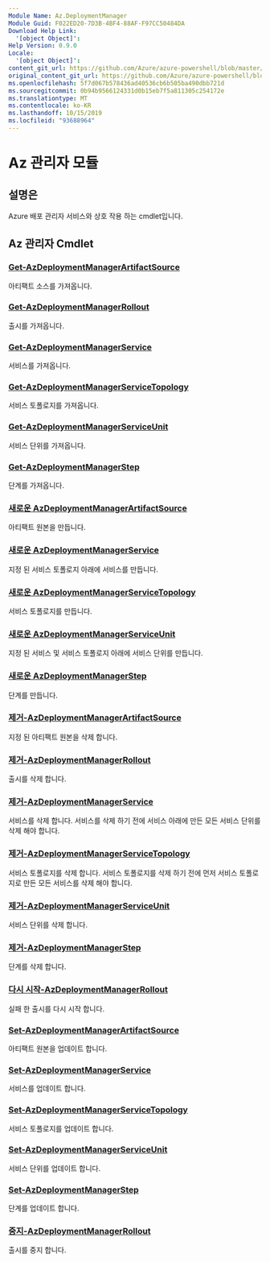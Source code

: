 ```yaml
---
Module Name: Az.DeploymentManager
Module Guid: F022ED20-7D3B-4BF4-88AF-F97CC50484DA
Download Help Link:
  '[object Object]': 
Help Version: 0.9.0
Locale:
  '[object Object]': 
content_git_url: https://github.com/Azure/azure-powershell/blob/master/src/DeploymentManager/DeploymentManager/help/Az.DeploymentManager.md
original_content_git_url: https://github.com/Azure/azure-powershell/blob/master/src/DeploymentManager/DeploymentManager/help/Az.DeploymentManager.md
ms.openlocfilehash: 5f7d067b578436ad40536cb6b505ba490dbb721d
ms.sourcegitcommit: 0b94b9566124331d0b15eb7f5a811305c254172e
ms.translationtype: MT
ms.contentlocale: ko-KR
ms.lasthandoff: 10/15/2019
ms.locfileid: "93688964"
---
```

# Az 관리자 모듈
## 설명은
Azure 배포 관리자 서비스와 상호 작용 하는 cmdlet입니다.

## Az 관리자 Cmdlet
### [Get-AzDeploymentManagerArtifactSource](Get-AzDeploymentManagerArtifactSource.md)
아티팩트 소스를 가져옵니다.

### [Get-AzDeploymentManagerRollout](Get-AzDeploymentManagerRollout.md)
출시를 가져옵니다.

### [Get-AzDeploymentManagerService](Get-AzDeploymentManagerService.md)
서비스를 가져옵니다.

### [Get-AzDeploymentManagerServiceTopology](Get-AzDeploymentManagerServiceTopology.md)
서비스 토폴로지를 가져옵니다.

### [Get-AzDeploymentManagerServiceUnit](Get-AzDeploymentManagerServiceUnit.md)
서비스 단위를 가져옵니다.

### [Get-AzDeploymentManagerStep](Get-AzDeploymentManagerStep.md)
단계를 가져옵니다.

### [새로운 AzDeploymentManagerArtifactSource](New-AzDeploymentManagerArtifactSource.md)
아티팩트 원본을 만듭니다.

### [새로운 AzDeploymentManagerService](New-AzDeploymentManagerService.md)
지정 된 서비스 토폴로지 아래에 서비스를 만듭니다.

### [새로운 AzDeploymentManagerServiceTopology](New-AzDeploymentManagerServiceTopology.md)
서비스 토폴로지를 만듭니다.

### [새로운 AzDeploymentManagerServiceUnit](New-AzDeploymentManagerServiceUnit.md)
지정 된 서비스 및 서비스 토폴로지 아래에 서비스 단위를 만듭니다.

### [새로운 AzDeploymentManagerStep](New-AzDeploymentManagerStep.md)
단계를 만듭니다.

### [제거-AzDeploymentManagerArtifactSource](Remove-AzDeploymentManagerArtifactSource.md)
지정 된 아티팩트 원본을 삭제 합니다.

### [제거-AzDeploymentManagerRollout](Remove-AzDeploymentManagerRollout.md)
출시를 삭제 합니다.

### [제거-AzDeploymentManagerService](Remove-AzDeploymentManagerService.md)
서비스를 삭제 합니다. 서비스를 삭제 하기 전에 서비스 아래에 만든 모든 서비스 단위를 삭제 해야 합니다.

### [제거-AzDeploymentManagerServiceTopology](Remove-AzDeploymentManagerServiceTopology.md)
서비스 토폴로지를 삭제 합니다. 서비스 토폴로지를 삭제 하기 전에 먼저 서비스 토폴로지로 만든 모든 서비스를 삭제 해야 합니다.

### [제거-AzDeploymentManagerServiceUnit](Remove-AzDeploymentManagerServiceUnit.md)
서비스 단위를 삭제 합니다.

### [제거-AzDeploymentManagerStep](Remove-AzDeploymentManagerStep.md)
단계를 삭제 합니다.

### [다시 시작-AzDeploymentManagerRollout](Restart-AzDeploymentManagerRollout.md)
실패 한 출시를 다시 시작 합니다.

### [Set-AzDeploymentManagerArtifactSource](Set-AzDeploymentManagerArtifactSource.md)
아티팩트 원본을 업데이트 합니다.

### [Set-AzDeploymentManagerService](Set-AzDeploymentManagerService.md)
서비스를 업데이트 합니다.

### [Set-AzDeploymentManagerServiceTopology](Set-AzDeploymentManagerServiceTopology.md)
서비스 토폴로지를 업데이트 합니다.

### [Set-AzDeploymentManagerServiceUnit](Set-AzDeploymentManagerServiceUnit.md)
서비스 단위를 업데이트 합니다.

### [Set-AzDeploymentManagerStep](Set-AzDeploymentManagerStep.md)
단계를 업데이트 합니다.

### [중지-AzDeploymentManagerRollout](Stop-AzDeploymentManagerRollout.md)
출시를 중지 합니다.

